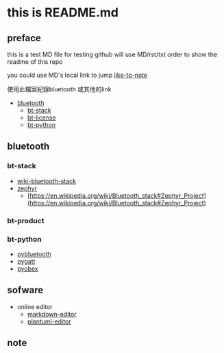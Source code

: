 # this is  README.md

## preface
this is a test MD file for testing
github will use MD/rst/txt order to show the readme of this repo

you could use MD's local link to jump
[like-to-note](#note)

使用此檔案紀錄bluetooth 或其他的link


- [bluetooth](#bluetooth)
     - [bt-stack](#bt-stack)
     - [bt-license](#bt-license)
     - [bt-python](#bt-python)

## bluetooth

### bt-stack

* [wiki-bluetooth-stack](https://en.wikipedia.org/wiki/Bluetooth_stack)
* [zephyr](https://github.com/zephyrproject-rtos/zephyr)
    *  [https://en.wikipedia.org/wiki/Bluetooth_stack#Zephyr_Project](https://en.wikipedia.org/wiki/Bluetooth_stack#Zephyr_Project)

### bt-product

### bt-python

* [pybluetooth](https://github.com/pebble/pybluetooth)
* [pygatt](https://github.com/peplin/pygatt)
* [pyobex](https://pypi.org/project/PyOBEX/)

## sofware
  - online editor
    - [markdown-editor](https://dillinger.io/)
    - [plantuml-editor](https://www.planttext.com/)


## note
